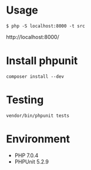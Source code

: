 # Usage

```
$ php -S localhost:8000 -t src
```

http://localhost:8000/

# Install phpunit

```
composer install --dev
```

# Testing

```
vendor/bin/phpunit tests
```

# Environment

* PHP 7.0.4
* PHPUnit 5.2.9
